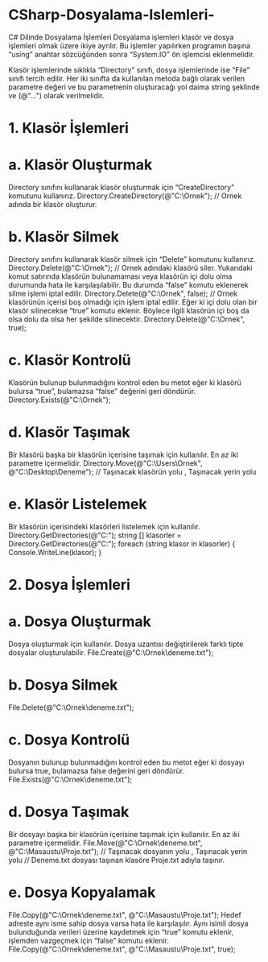 # CSharp-Dosyalama-Islemleri-

C# Dilinde Dosyalama İşlemleri
 Dosyalama işlemleri klasör ve dosya işlemleri olmak üzere ikiye ayrılır. Bu işlemler yapılırken
programın başına “using” anahtar sözcüğünden sonra “System.IO” ön işlemcisi eklenmelidir. 

Klasör işlemlerinde sıklıkla “Directory” sınıfı, dosya işlemlerinde ise “File” sınıfı tercih edilir. Her iki sınıfta
da kullanılan metoda bağlı olarak verilen parametre değeri ve bu parametrenin oluşturacağı yol
daima string şeklinde ve (@"...") olarak verilmelidir.
# 1. Klasör İşlemleri
# a. Klasör Oluşturmak
 Directory sınıfını kullanarak klasör oluşturmak için “CreateDirectory” komutunu kullanırız.
Directory.CreateDirectory(@"C:\Ornek"); // Ornek adında bir klasör oluşturur.
# b. Klasör Silmek
 Directory sınıfını kullanarak klasör silmek için “Delete” komutunu kullanırız.
Directory.Delete(@"C:\Ornek"); // Ornek adındaki klasörü siler.
 Yukarıdaki komut satırında klasörün bulunamaması veya klasörün içi dolu olma durumunda hata ile
karşılaşılabilir. Bu durumda “false” komutu eklenerek silme işlemi iptal edilir.
Directory.Delete(@"C:\Ornek", false);
// Ornek klasörünün içerisi boş olmadığı için işlem iptal edilir.
 Eğer ki içi dolu olan bir klasör silinecekse “true” komutu eklenir. Böylece ilgili klasörün içi boş da
olsa dolu da olsa her şekilde silinecektir.
Directory.Delete(@"C:\Ornek", true);
# c. Klasör Kontrolü
 Klasörün bulunup bulunmadığını kontrol eden bu metot eğer ki klasörü bulursa “true”, bulamazsa
“false” değerini geri döndürür.
Directory.Exists(@"C:\Ornek");
# d. Klasör Taşımak
 Bir klasörü başka bir klasörün içerisine taşımak için kullanılır. En az iki parametre içermelidir.
Directory.Move(@"C:\Users\Ornek", @"C:\Desktop\Deneme");
// Taşınacak klasörün yolu , Taşınacak yerin yolu
# e. Klasör Listelemek
 Bir klasörün içerisindeki klasörleri listelemek için kullanılır.
Directory.GetDirectories(@"C:\");
string [] klasorler = Directory.GetDirectories(@"C:\");
foreach (string klasor in klasorler)
{
 Console.WriteLine(klasor);
}
# 2. Dosya İşlemleri
# a. Dosya Oluşturmak
 Dosya oluşturmak için kullanılır. Dosya uzantısı değiştirilerek farklı tipte dosyalar oluşturulabilir.
File.Create(@"C:\Ornek\deneme.txt");
# b. Dosya Silmek
File.Delete(@"C:\Ornek\deneme.txt");
# c. Dosya Kontrolü
 Dosyanın bulunup bulunmadığını kontrol eden bu metot eğer ki dosyayı bulursa true, bulamazsa
false değerini geri döndürür.
File.Exists(@"C:\Ornek\deneme.txt");
# d. Dosya Taşımak
 Bir dosyayı başka bir klasörün içerisine taşımak için kullanılır. En az iki parametre içermelidir.
File.Move(@"C:\Ornek\deneme.txt", @"C:\Masaustu\Proje.txt");
// Taşınacak dosyanın yolu , Taşınacak yerin yolu
// Deneme.txt dosyası taşınan klasöre Proje.txt adıyla taşınır.
# e. Dosya Kopyalamak
File.Copy(@"C:\Ornek\deneme.txt", @"C:\Masaustu\Proje.txt");
 Hedef adreste aynı isme sahip dosya varsa hata ile karşılaşılır. Aynı isimli dosya bulunduğunda
verileri üzerine kaydetmek için “true” komutu eklenir, işlemden vazgeçmek için “false” komutu
eklenir.
File.Copy(@"C:\Ornek\deneme.txt", @"C:\Masaustu\Proje.txt", true);
